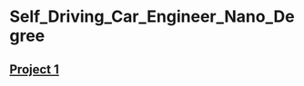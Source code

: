 # Self_Driving_Car_Engineer_Nano_Degree

## [Project 1](https://github.com/ajinsunny/Self_Driving_Car_Engineer_Nano_Degree/tree/master/Project%201)

